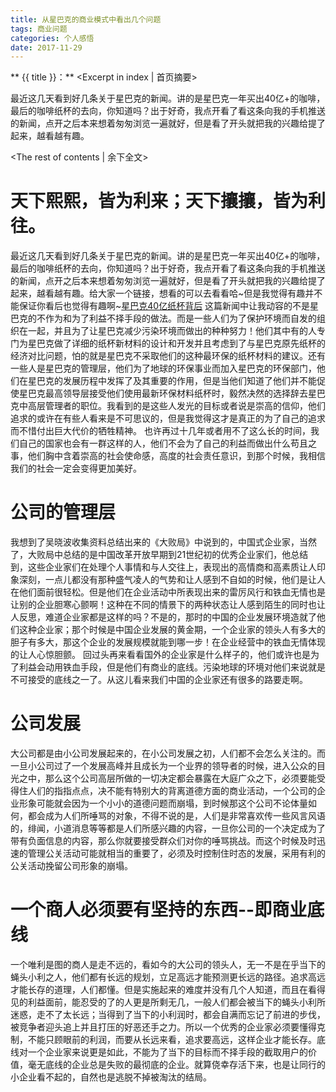 ```yaml
---
title: 从星巴克的商业模式中看出几个问题
tags: 商业问题
categories: 个人感悟
date: 2017-11-29
---
```

** {{ title }}：** <Excerpt in index | 首页摘要>

最近这几天看到好几条关于星巴克的新闻。讲的是星巴克一年买出40亿+的咖啡，最后的咖啡纸杯的去向，你知道吗？出于好奇，我点开看了看这条向我的手机推送的新闻，点开之后本来想着匆匆浏览一遍就好，但是看了开头就把我的兴趣给提了起来，越看越有趣。
<!-- more -->
<The rest of contents | 余下全文>

# 天下熙熙，皆为利来；天下攘攘，皆为利往。
最近这几天看到好几条关于星巴克的新闻。讲的是星巴克一年买出40亿+的咖啡，最后的咖啡纸杯的去向，你知道吗？出于好奇，我点开看了看这条向我的手机推送的新闻，点开之后本来想着匆匆浏览一遍就好，但是看了开头就把我的兴趣给提了起来，越看越有趣。给大家一个链接，想看的可以去看看哈~但是我觉得有趣并不能保证你看后也觉得有趣啊~[星巴克40亿纸杯背后](https://36kr.com/p/5097923.html)
这篇新闻中让我动容的不是星巴克的不作为和为了利益不择手段的做法。而是一些人们为了保护环境而自发的组织在一起，并且为了让星巴克减少污染环境而做出的种种努力！他们其中有的人专门为星巴克做了详细的纸杯新材料的设计和开发并且考虑到了与星巴克原先纸杯的经济对比问题，怕的就是星巴克不采取他们的这种最环保的纸杯材料的建议。还有一些人是星巴克的管理层，他们为了地球的环保事业而加入星巴克的环保部门，他们在星巴克的发展历程中发挥了及其重要的作用，但是当他们知道了他们并不能促使星巴克最高领导层接受他们使用最新环保材料纸杯时，毅然决然的选择辞去星巴克中高层管理者的职位。我看到的是这些人发光的目标或者说是崇高的信仰，他们追求的或许在有些人看来是不可思议的，但是我觉得这才是真正的为了自己的追求而不惜付出巨大代价的牺牲精神。
也许再过十几年或者用不了这么长的时间，我们自己的国家也会有一群这样的人，他们不会为了自己的利益而做出什么苟且之事，他们胸中含着崇高的社会使命感，高度的社会责任意识，到那个时候，我相信我们的社会一定会变得更加美好。
# 公司的管理层
我想到了吴晓波收集资料总结出来的《大败局》中说到的，中国式企业家，当然了，大败局中总结的是中国改革开放早期到21世纪初的优秀企业家们，他总结到，这些企业家们在处理个人事情和与人交往上，表现出的高情商和高素质让人印象深刻，一点儿都没有那种盛气凌人的气势和让人感到不自如的时候，他们是让人在他们面前很轻松。但是他们在企业活动中所表现出来的雷厉风行和铁血无情也是让别的企业胆寒心颤啊！这种在不同的情景下的两种状态让人感到陌生的同时也让人反思，难道企业家都是这样的吗？不是的，那时的中国的企业发展环境造就了他们这种企业家；那个时候是中国企业发展的黄金期，一个企业家的领头人有多大的胆子有多大，那这个企业的发展规模就能到哪一步！在企业经营中的铁血无情体现的让人心惊胆颤。
回过头再来看看国外的企业家是什么样子的，他们或许也是为了利益会动用铁血手段，但是他们有商业的底线。污染地球的环境对他们来说就是不可接受的底线之一了。从这儿看来我们中国的企业家还有很多的路要走啊。
# 公司发展
大公司都是由小公司发展起来的，在小公司发展之初，人们都不会怎么关注的。而一旦小公司过了一个发展高峰并且成长为一个业界的领导者的时候，进入公众的目光之中，那么这个公司高层所做的一切决定都会暴露在大庭广众之下，必须要能受得住人们的指指点点，决不能有特别大的背离道德方面的商业活动，一个公司的企业形象可能就会因为一个小小的道德问题而崩塌，到时候那这个公司不论体量如何，都会成为人们所唾骂的对象，不得不说的是，人们是非常喜欢传一些风言风语的，绯闻，小道消息等等都是人们所感兴趣的内容，一旦你公司的一个决定成为了带有负面信息的内容，那么你就要接受群众们对你的唾骂挑战。而这个时候及时迅速的管理公关活动可能就相当的重要了，必须及时控制住时态的发展，采用有利的公关活动挽留公司形象的崩塌。
# 一个商人必须要有坚持的东西--即商业底线
一个唯利是图的商人是走不远的，看如今的大公司的领头人，无一不是在乎当下的蝇头小利之人，他们都有长远的规划，立足高远才能预测更长远的路径。追求高远才能长存的道理，人们都懂。但是实施起来的难度并没有几个人知道，而且在看得见的利益面前，能忍受的了的人更是所剩无几，一般人们都会被当下的蝇头小利所迷惑，走不了太长远；当得到了当下的小利润时，都会自满而忘记了前进的步伐，被竞争者迎头追上并且打压的好恶还手之力。所以一个优秀的企业家必须要懂得克制，不能只顾眼前的利润，而要从长远来看，追求要高远，这样企业才能长存。底线对一个企业家来说更是如此，不能为了当下的目标而不择手段的截取用户的价值，毫无底线的企业总是失败的最彻底的企业。就算侥幸存活下来，也是让同行的小企业看不起的，自然也是逃脱不掉被淘汰的结局。
